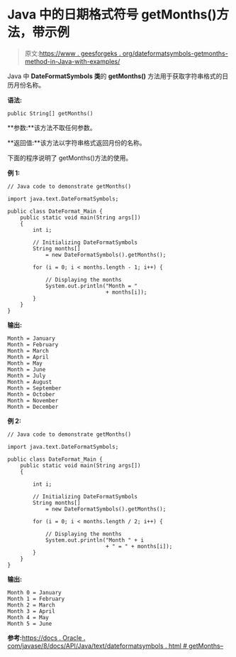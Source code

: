 # Java 中的日期格式符号 getMonths()方法，带示例

> 原文:[https://www . geesforgeks . org/dateformatsymbols-getmonths-method-in-Java-with-examples/](https://www.geeksforgeeks.org/dateformatsymbols-getmonths-method-in-java-with-examples/)

Java 中 **DateFormatSymbols 类**的 **getMonths()** 方法用于获取字符串格式的日历月份名称。

**语法:**

```
public String[] getMonths()
```

**参数:**该方法不取任何参数。

**返回值:**该方法以字符串格式返回月份的名称。

下面的程序说明了 getMonths()方法的使用。

**例 1:**

```
// Java code to demonstrate getMonths()

import java.text.DateFormatSymbols;

public class DateFormat_Main {
    public static void main(String args[])
    {
        int i;

        // Initializing DateFormatSymbols
        String months[]
            = new DateFormatSymbols().getMonths();

        for (i = 0; i < months.length - 1; i++) {

            // Displaying the months
            System.out.println("Month = "
                               + months[i]);
        }
    }
}
```

**输出:**

```
Month = January
Month = February
Month = March
Month = April
Month = May
Month = June
Month = July
Month = August
Month = September
Month = October
Month = November
Month = December

```

**例 2:**

```
// Java code to demonstrate getMonths()

import java.text.DateFormatSymbols;

public class DateFormat_Main {
    public static void main(String args[])
    {

        int i;

        // Initializing DateFormatSymbols
        String months[]
            = new DateFormatSymbols().getMonths();

        for (i = 0; i < months.length / 2; i++) {

            // Displaying the months
            System.out.println("Month " + i
                               + " = " + months[i]);
        }
    }
}
```

**输出:**

```
Month 0 = January
Month 1 = February
Month 2 = March
Month 3 = April
Month 4 = May
Month 5 = June

```

**参考:**[https://docs . Oracle . com/javase/8/docs/API/Java/text/dateformatsymbols . html # getMonths–](https://docs.oracle.com/javase/8/docs/api/java/text/DateFormatSymbols.html#getMonths--)